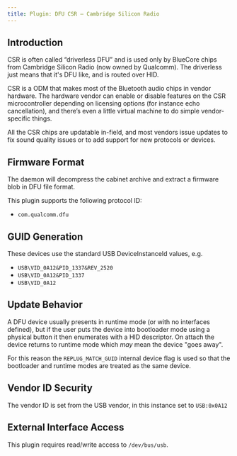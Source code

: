 ```yaml
---
title: Plugin: DFU CSR — Cambridge Silicon Radio
---
```


## Introduction

CSR is often called “driverless DFU” and is used only by BlueCore chips from
Cambridge Silicon Radio (now owned by Qualcomm). The driverless just means that
it's DFU like, and is routed over HID.

CSR is a ODM that makes most of the Bluetooth audio chips in vendor hardware.
The hardware vendor can enable or disable features on the CSR microcontroller
depending on licensing options (for instance echo cancellation), and there’s
even a little virtual machine to do simple vendor-specific things.

All the CSR chips are updatable in-field, and most vendors issue updates to fix
sound quality issues or to add support for new protocols or devices.

## Firmware Format

The daemon will decompress the cabinet archive and extract a firmware blob in
DFU file format.

This plugin supports the following protocol ID:

* `com.qualcomm.dfu`

## GUID Generation

These devices use the standard USB DeviceInstanceId values, e.g.

* `USB\VID_0A12&PID_1337&REV_2520`
* `USB\VID_0A12&PID_1337`
* `USB\VID_0A12`

## Update Behavior

A DFU device usually presents in runtime mode (or with no interfaces defined),
but if the user puts the device into bootloader mode using a physical button
it then enumerates with a HID descriptor. On attach the device returns to
runtime mode which *may* mean the device "goes away".

For this reason the `REPLUG_MATCH_GUID` internal device flag is used so that
the bootloader and runtime modes are treated as the same device.

## Vendor ID Security

The vendor ID is set from the USB vendor, in this instance set to `USB:0x0A12`

## External Interface Access

This plugin requires read/write access to `/dev/bus/usb`.
